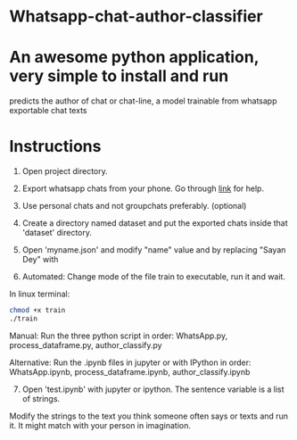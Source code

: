 # Whatsapp-chat-author-classifier
# An awesome python application, very simple to install and run
predicts the author of chat or chat-line, a model trainable from whatsapp exportable chat texts
 
# Instructions

1. Open project directory.

2. Export whatsapp chats from your phone. Go through [link](https://www.google.com/url?sa=t&rct=j&q=&esrc=s&source=web&cd=3&ved=2ahUKEwi4kdHC7IPnAhWd6nMBHQmPC54QFjACegQIDRAH&url=https%3A%2F%2Fwww.guidingtech.com%2Fexport-whatsapp-chat-pdf%2F&usg=AOvVaw2GF3qCNfKOnuFi44dyAq6L) for help.

3. Use personal chats and not groupchats preferably. (optional)

4. Create a directory named dataset and put the exported chats inside that 'dataset' directory.

5. Open 'myname.json' and modify "name" value and by replacing "Sayan Dey" with <your name mentioned in your whatsapp account at the time of exporting chats>

6. Automated: Change mode of the file train to executable, run it and wait.
	
In linux terminal:

```bash
chmod +x train
./train
```

Manual: Run the three python script in order: WhatsApp.py, process_dataframe.py, author_classify.py

Alternative: Run the .ipynb files in jupyter or with IPython in order: WhatsApp.ipynb, process_dataframe.ipynb, author_classify.ipynb

7. Open 'test.ipynb' with jupyter or ipython. 
The sentence variable is a list of strings.

Modify the strings to the text you think someone often says or texts and run it. It might match 
with your person in imagination.
